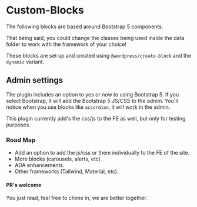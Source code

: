 # Custom-Blocks

The following blocks are based around Bootstrap 5 components.

That being said, you could change the classes being used inside the data folder to work with the framework of your choice!

These blocks are set up and created using `@wordpress/create-block` and the `dynamic` variant.

## Admin settings
The plugin includes an option to yes or now to using Bootstrap 5.  If you  select Bootstrap, it will add the Bootstrap 5 JS/CSS to the admin. You'll notice when you use blocks like `accordion`, it will work in the admin.

This plugin currently add's the css/js to the FE as well, but only for testing purposes.

### Road Map
- Add an option to add the js/css or them individually to the FE of the site.
- More blocks (carousels, alerts, etc)
- ADA enhancements.
- Other frameworks (Tailwind, Material, etc).


#### PR's welcome
You just read, feel free to chime in, we are better together.
